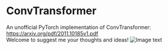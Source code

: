 # ConvTransformer
An unofficial PyTorch implementation of ConvTransformer: https://arxiv.org/pdf/2011.10185v1.pdf  
Welcome to suggest me your thoughts and ideas!
![Image text](https://github.com/harryzhu123/ConvTransformer/blob/main/截屏2020-12-18%20下午6.09.30.png?raw=true)
